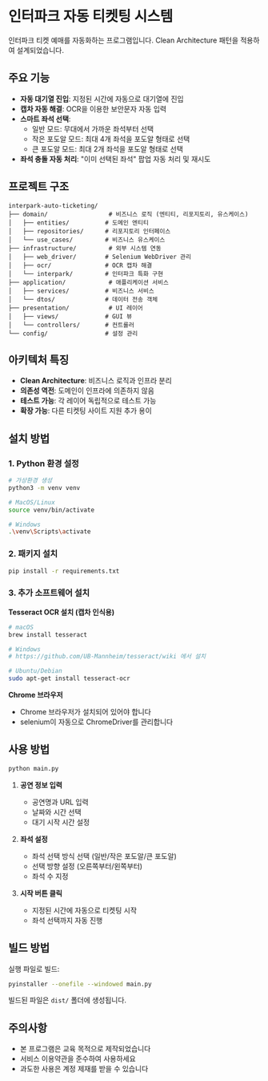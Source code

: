 # 인터파크 자동 티켓팅 시스템

인터파크 티켓 예매를 자동화하는 프로그램입니다. Clean Architecture 패턴을 적용하여 설계되었습니다.

## 주요 기능

- **자동 대기열 진입**: 지정된 시간에 자동으로 대기열에 진입
- **캡차 자동 해결**: OCR을 이용한 보안문자 자동 입력
- **스마트 좌석 선택**: 
  - 일반 모드: 무대에서 가까운 좌석부터 선택
  - 작은 포도알 모드: 최대 4개 좌석을 포도알 형태로 선택
  - 큰 포도알 모드: 최대 2개 좌석을 포도알 형태로 선택
- **좌석 충돌 자동 처리**: "이미 선택된 좌석" 팝업 자동 처리 및 재시도

## 프로젝트 구조

```
interpark-auto-ticketing/
├── domain/                 # 비즈니스 로직 (엔티티, 리포지토리, 유스케이스)
│   ├── entities/          # 도메인 엔티티
│   ├── repositories/      # 리포지토리 인터페이스
│   └── use_cases/         # 비즈니스 유스케이스
├── infrastructure/         # 외부 시스템 연동
│   ├── web_driver/        # Selenium WebDriver 관리
│   ├── ocr/               # OCR 캡차 해결
│   └── interpark/         # 인터파크 특화 구현
├── application/            # 애플리케이션 서비스
│   ├── services/          # 비즈니스 서비스
│   └── dtos/              # 데이터 전송 객체
├── presentation/           # UI 레이어
│   ├── views/             # GUI 뷰
│   └── controllers/       # 컨트롤러
└── config/                # 설정 관리
```

## 아키텍처 특징

- **Clean Architecture**: 비즈니스 로직과 인프라 분리
- **의존성 역전**: 도메인이 인프라에 의존하지 않음
- **테스트 가능**: 각 레이어 독립적으로 테스트 가능
- **확장 가능**: 다른 티켓팅 사이트 지원 추가 용이

## 설치 방법

### 1. Python 환경 설정

```bash
# 가상환경 생성
python3 -m venv venv

# MacOS/Linux
source venv/bin/activate

# Windows
.\venv\Scripts\activate
```

### 2. 패키지 설치

```bash
pip install -r requirements.txt
```

### 3. 추가 소프트웨어 설치

**Tesseract OCR 설치 (캡차 인식용)**

```bash
# macOS
brew install tesseract

# Windows
# https://github.com/UB-Mannheim/tesseract/wiki 에서 설치

# Ubuntu/Debian
sudo apt-get install tesseract-ocr
```

**Chrome 브라우저**
- Chrome 브라우저가 설치되어 있어야 합니다
- selenium이 자동으로 ChromeDriver를 관리합니다

## 사용 방법

```bash
python main.py
```

1. **공연 정보 입력**
   - 공연명과 URL 입력
   - 날짜와 시간 선택
   - 대기 시작 시간 설정

2. **좌석 설정**
   - 좌석 선택 방식 선택 (일반/작은 포도알/큰 포도알)
   - 선택 방향 설정 (오른쪽부터/왼쪽부터)
   - 좌석 수 지정

3. **시작 버튼 클릭**
   - 지정된 시간에 자동으로 티켓팅 시작
   - 좌석 선택까지 자동 진행

## 빌드 방법

실행 파일로 빌드:

```bash
pyinstaller --onefile --windowed main.py
```

빌드된 파일은 `dist/` 폴더에 생성됩니다.

## 주의사항

- 본 프로그램은 교육 목적으로 제작되었습니다
- 서비스 이용약관을 준수하여 사용하세요
- 과도한 사용은 계정 제재를 받을 수 있습니다
